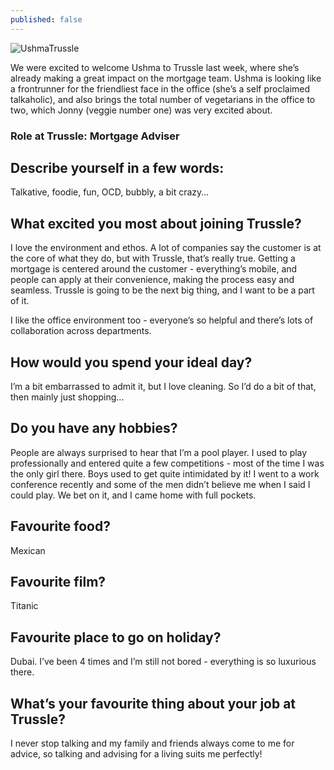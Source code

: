```yaml
---
published: false
---
```


![UshmaTrussle]({{site.baseurl}}/images/post_images/UshmaTrussle.jpg)

We were excited to welcome Ushma to Trussle last week, where she’s already making a great impact on the mortgage team. Ushma is looking like a frontrunner for the friendliest face in the office (she’s a self proclaimed talkaholic), and also brings the total number of vegetarians in the office to two, which Jonny (veggie number one) was very excited about. 

### Role at Trussle: Mortgage Adviser

## Describe yourself in a few words:
Talkative, foodie, fun, OCD, bubbly, a bit crazy…

## What excited you most about joining Trussle?
I love the environment and ethos. A lot of companies say the customer is at the core of what they do, but with Trussle, that’s really true. Getting a mortgage is centered around the customer - everything’s mobile, and people can apply at their convenience, making the process easy and seamless. Trussle is going to be the next big thing, and I want to be a part of it.

I like the office environment too - everyone’s so helpful and there’s lots of collaboration across departments. 

## How would you spend your ideal day?
I’m a bit embarrassed to admit it, but I love cleaning. So I’d do a bit of that, then mainly just shopping...

## Do you have any hobbies?
People are always surprised to hear that I’m a pool player. I used to play professionally and entered quite a few competitions - most of the time I was the only girl there. Boys used to get quite intimidated by it! I went to a work conference recently and some of the men didn’t believe me when I said I could play. We bet on it, and I came home with full pockets.  

## Favourite food?
Mexican 

## Favourite film?
Titanic

## Favourite place to go on holiday?
Dubai. I’ve been 4 times and I’m still not bored - everything is so luxurious there. 

## What’s your favourite thing about your job at Trussle?
I never stop talking and my family and friends always come to me for advice, so talking and advising for a living suits me perfectly!

